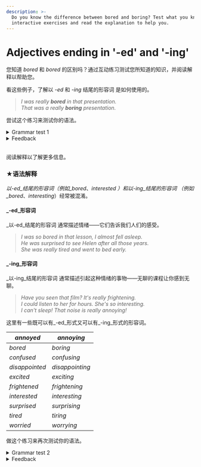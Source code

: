 ```yaml
---
description: >-
  Do you know the difference between bored and boring? Test what you know with
  interactive exercises and read the explanation to help you.
---
```


# Adjectives ending in '-ed' and '-ing'

您知道 _bored_ 和 _bored_ 的区别吗？通过互动练习测试您所知道的知识，并阅读解释以帮助您。

看这些例子，了解以 _-ed_ 和 _-ing_ 结尾的形容词 是如何使用的。

> _I was really **bored** in that presentation._\
> _That was a really **boring** presentation._

尝试这个练习来测试你的语法。

<details>

<summary>Grammar test 1</summary>

* You look really \_\_\_. Why don't you go to bed? tired tiring
* Can I call you? I've got some very \_\_\_ news for you! excited exciting
* My neighbour is always playing loud music. It's very \_\_\_. annoyed annoying
* The directions were \_\_\_ and we got lost. confused confusing
* I was really \_\_\_ that I won the competition. surprised surprising
* She didn't call about the car. I don't think she's \_\_\_ in buying it. interested interesting
* My cats get really \_\_\_ when there's a thunderstorm. frightened frightening
* His exam results were really \_\_\_. disappointed disappointing

</details>

<details>

<summary>Feedback</summary>

Total score is 7 out of 8 (88%)

* You look really \_\_\_. Why don't you go to bed? <mark style="background-color:green;">**tired**</mark> tiring
* Can I call you? I've got some very \_\_\_ news for you! excited <mark style="background-color:green;">**exciting**</mark>
* My neighbour is always playing loud music. It's very \_\_\_. annoyed <mark style="background-color:green;">**annoying**</mark>
* The directions were \_\_\_ and we got lost. confused <mark style="background-color:green;">**confusing**</mark>
* I was really \_\_\_ that I won the competition. <mark style="background-color:green;">**surprised**</mark> surprising
* She didn't call about the car. I don't think she's \_\_\_ in buying it. <mark style="background-color:green;">**interested**</mark> interesting
* My cats get really \_\_\_ when there's a thunderstorm. <mark style="background-color:red;">frightened</mark> **frightening**
* His exam results were really \_\_\_. disappointed <mark style="background-color:green;">**disappointing**</mark>

</details>

\
阅读解释以了解更多信息。

### ★语法解释

_以-ed_结尾的形容词（例如_bored_、_interested ）和以-ing_结尾的形容词 （例如_bored_、_interesting_）经常被混淆。

#### _-ed_形容词

_以-ed_结尾的形容词  通常描述情绪——它们告诉我们人们的感受。

> _I was so bored in that lesson, I almost fell asleep._\
> _He was surprised to see Helen after all those years._\
> _She was really tired and went to bed early._

#### _-ing_形容词

_以-ing_结尾的形容词  通常描述引起这种情绪的事物——无聊的课程让你感到无聊。

> _Have you seen that film? It's really frightening._\
> _I could listen to her for hours. She's so interesting._\
> _I can't sleep! That noise is really annoying!_

这里有一些既可以有_-ed_形式又可以有_-ing_形式的形容词。

| _annoyed_      | _annoying_      |
| -------------- | --------------- |
| _bored_        | _boring_        |
| _confused_     | _confusing_     |
| _disappointed_ | _disappointing_ |
| _excited_      | _exciting_      |
| _frightened_   | _frightening_   |
| _interested_   | _interesting_   |
| _surprised_    | _surprising_    |
| _tired_        | _tiring_        |
| _worried_      | _worrying_      |

做这个练习来再次测试你的语法。

<details>

<summary>Grammar test 2</summary>

* She's a big dog but you don't need to be \_\_\_. **frightened** frightening
* The instructions for my new coffee machine are really \_\_\_. confused **confusing**
* I loved my maths teacher! Lessons with her were never \_\_\_. **bored** boring
* That shop never has any customers. I'm \_\_\_ it's still there. **surprised** surprising
* The battery on my phone only lasts about two hours. It's really \_\_\_. annoyed **annoying**
* I was \_\_\_ that I didn't get the job. **disappointed** disappointing
* I'm reading a really \_\_\_ book. interested **interesting**
* The children were so \_\_\_ they couldn't sleep. **excited** exciting

</details>

<details>

<summary>Feedback</summary>

Total score is 7 out of 8 (88%)

I loved my maths teacher! Lessons with her were never \_\_\_. **bored** <mark style="background-color:red;">boring</mark>

</details>
